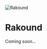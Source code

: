 ![Rakound](https://user-images.githubusercontent.com/50743705/131849955-2bb55d07-5a48-45ac-ab06-a1c45db58819.png)
# Rakound

Coming soon...
